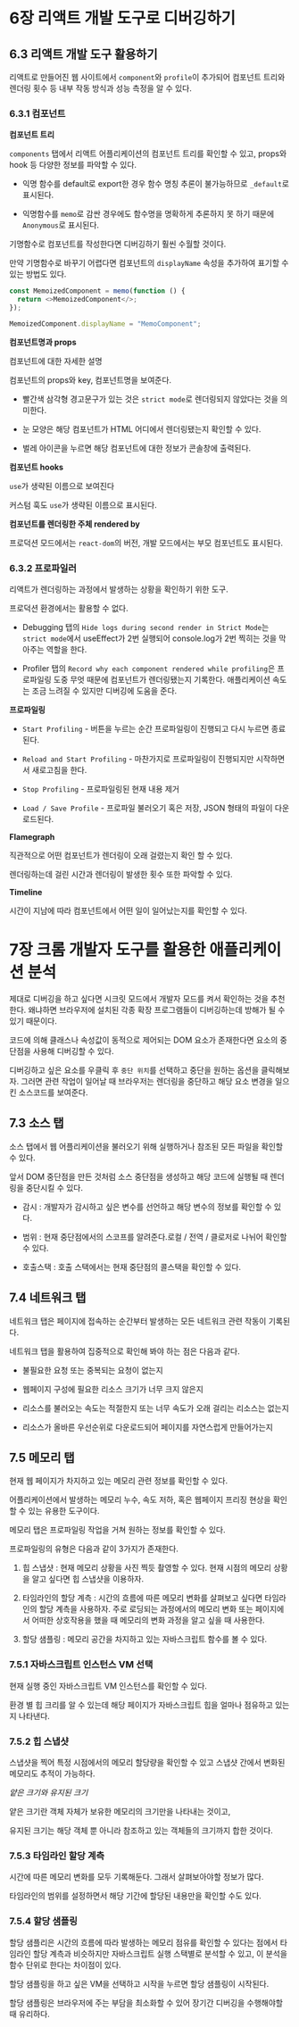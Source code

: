 # 6장 리액트 개발 도구로 디버깅하기

## 6.3 리액트 개발 도구 활용하기

리액트로 만들어진 웹 사이트에서 `component`와 `profile`이 추가되어 컴포넌트 트리와 렌더링 횟수 등 내부 작동 방식과 성능 측정을 알 수 있다.

### 6.3.1 컴포넌트

**컴포넌트 트리**

`components` 탭에서 리액트 어플리케이션의 컴포넌트 트리를 확인할 수 있고, props와 hook 등 다양한 정보를 파악할 수 있다.

- 익명 함수를 default로 export한 경우 함수 명칭 추론이 불가능하므로 `_default`로 표시된다.

- 익명함수를 `memo`로 감싼 경우에도 함수명을 명확하게 추론하지 못 하기 때문에 `Anonymous`로 표시된다.

기명함수로 컴포넌트를 작성한다면 디버깅하기 훨씬 수월할 것이다.

만약 기명함수로 바꾸기 어렵다면 컴포넌트의 `displayName` 속성을 추가하여 표기할 수 있는 방법도 있다.

```javascript
const MemoizedComponent = memo(function () {
  return <>MemoizedComponent</>;
});

MemoizedComponent.displayName = "MemoComponent";
```

**컴포넌트명과 props**

컴포넌트에 대한 자세한 설명

컴포넌트의 props와 key, 컴포넌트명을 보여준다.

- 빨간색 삼각형 경고문구가 있는 것은 `strict mode`로 렌더링되지 않았다는 것을 의미한다.

- 눈 모양은 해당 컴포넌트가 HTML 어디에서 렌더링됐는지 확인할 수 있다.

- 벌레 아이콘을 누르면 해당 컴포넌트에 대한 정보가 콘솔창에 출력된다.

**컴포넌트 hooks**

`use`가 생략된 이름으로 보여진다

커스텀 훅도 `use`가 생략된 이름으로 표시된다.

**컴포넌트를 렌더링한 주체 rendered by**

프로덕션 모드에서는 `react-dom`의 버전, 개발 모드에서는 부모 컴포넌트도 표시된다.

### 6.3.2 프로파일러

리액트가 렌더링하는 과정에서 발생하는 상황을 확인하기 위한 도구.

프로덕션 환경에서는 활용할 수 없다.

- Debugging 탭의 `Hide logs during second render in Strict Mode`는 `strict mode`에서 useEffect가 2번 실행되어 console.log가 2번 찍히는 것을 막아주는 역할을 한다.

- Profiler 탭의 `Record why each component rendered while profiling`은 프로파일링 도중 무엇 때문에 컴포넌트가 렌더링됐는지 기록한다. 애플리케이션 속도는 조금 느려질 수 있지만 디버깅에 도움을 준다.

**프로파일링**

- `Start Profiling` - 버튼을 누르는 순간 프로파일링이 진행되고 다시 누르면 종료된다.

- `Reload and Start Profiling` - 마찬가지로 프로파일링이 진행되지만 시작하면서 새로고침을 한다.

- `Stop Profiling` - 프로파일링된 현재 내용 제거

- `Load / Save Profile` - 프로파일 불러오기 혹은 저장, JSON 형태의 파일이 다운로드된다.

**Flamegraph**

직관적으로 어떤 컴포넌트가 렌더링이 오래 걸렸는지 확인 할 수 있다.

렌더링하는데 걸린 시간과 렌더링이 발생한 횟수 또한 파악할 수 있다.

**Timeline**

시간이 지남에 따라 컴포넌트에서 어떤 일이 일어났는지를 확인할 수 있다.

# 7장 크롬 개발자 도구를 활용한 애플리케이션 분석

제대로 디버깅을 하고 싶다면 시크릿 모드에서 개발자 모드를 켜서 확인하는 것을 추천한다. 왜냐하면 브라우저에 설치된 각종 확장 프로그램들이 디버깅하는데 방해가 될 수 있기 때문이다.

코드에 의해 클래스나 속성값이 동적으로 제어되는 DOM 요소가 존재한다면 요소의 중단점을 사용해 디버깅할 수 있다.

디버깅하고 싶은 요소를 우클릭 후 `중단 위치`를 선택하고 중단을 원하는 옵션을 클릭해보자. 그러면 관련 작업이 일어날 때 브라우저는 렌더링을 중단하고 해당 요소 변경을 일으킨 소스코드를 보여준다.

## 7.3 소스 탭

소스 탭에서 웹 어플리케이션을 불러오기 위해 실행하거나 참조된 모든 파일을 확인할 수 있다.

앞서 DOM 중단점을 만든 것처럼 소스 중단점을 생성하고 해당 코드에 실행될 때 렌더링을 중단시킬 수 있다.

- 감시 : 개발자가 감시하고 싶은 변수를 선언하고 해당 변수의 정보를 확인할 수 있다.

- 범위 : 현재 중단점에서의 스코프를 알려준다.로컬 / 전역 / 클로저로 나뉘어 확인할 수 있다.

- 호출스택 : 호출 스택에서는 현재 중단점의 콜스택을 확인할 수 있다.

## 7.4 네트워크 탭

네트워크 탭은 페이지에 접속하는 순간부터 발생하는 모든 네트워크 관련 작동이 기록된다.

네트워크 탭을 활용하여 집중적으로 확인해 봐야 하는 점은 다음과 같다.

- 불필요한 요청 또는 중복되는 요청이 없는지

- 웹페이지 구성에 필요한 리소스 크기가 너무 크지 않은지

- 리소스를 불러오는 속도는 적절한지 또는 너무 속도가 오래 걸리는 리소스는 없는지

- 리소스가 올바른 우선순위로 다운로드되어 페이지를 자연스럽게 만들어가는지

## 7.5 메모리 탭

현재 웹 페이지가 차지하고 있는 메모리 관련 정보를 확인할 수 있다.

어플리케이션에서 발생하는 메모리 누수, 속도 저하, 혹은 웹페이지 프리징 현상을 확인할 수 있는 유용한 도구이다.

메모리 탭은 프로파일링 작업을 거쳐 원하는 정보를 확인할 수 있다.

프로파일링의 유형은 다음과 같이 3가지가 존재한다.

1. 힙 스냅샷 : 현재 메모리 상황을 사진 찍듯 촬영할 수 있다. 현재 시점의 메모리 상황을 알고 싶다면 힙 스냅샷을 이용하자.

2. 타임라인의 할당 계측 : 시간의 흐름에 따른 메모리 변화를 살펴보고 싶다면 타임라인의 할당 계측을 사용하자. 주로 로딩되는 과정에서의 메모리 변화 또는 페이지에서 어떠한 상호작용을 했을 때 메모리의 변화 과정을 알고 싶을 때 사용한다.

3. 할당 샘플링 : 메모리 공간을 차지하고 있는 자바스크립트 함수를 볼 수 있다.

### 7.5.1 자바스크립트 인스턴스 VM 선택

현재 실행 중인 자바스크립트 VM 인스턴스를 확인할 수 있다.

환경 별 힙 크리를 알 수 있는데 해당 페이지가 자바스크립트 힙을 얼마나 점유하고 있는지 나타낸다.

### 7.5.2 힙 스냅샷

스냅샷을 찍어 특정 시점에서의 메모리 할당량을 확인할 수 있고 스냅샷 간에서 변화된 메모리도 추적이 가능하다.

_얕은 크기와 유지된 크기_

얕은 크기란 객체 자체가 보유한 메모리의 크기만을 나타내는 것이고,

유지된 크기는 해당 객체 뿐 아니라 참조하고 있는 객체들의 크기까지 합한 것이다.

### 7.5.3 타임라인 할당 계측

시간에 따른 메모리 변화를 모두 기록해둔다. 그래서 살펴보아야할 정보가 많다.

타임라인의 범위를 설정하면서 해당 기간에 할당된 내용만을 확인할 수도 있다.

### 7.5.4 할당 샘플링

할당 샘플리은 시간의 흐름에 따라 발생하는 메모리 점유를 확인할 수 있다는 점에서 타임라인 할당 계측과 비슷하지만 자바스크립트 실행 스택별로 분석할 수 있고, 이 분석을 함수 단위로 한다는 차이점이 있다.

할당 샘플링을 하고 싶은 VM을 선택하고 시작을 누르면 할당 샘플링이 시작된다.

할당 샘플링은 브라우저에 주는 부담을 최소화할 수 있어 장기간 디버깅을 수행해야할 때 유리하다.
